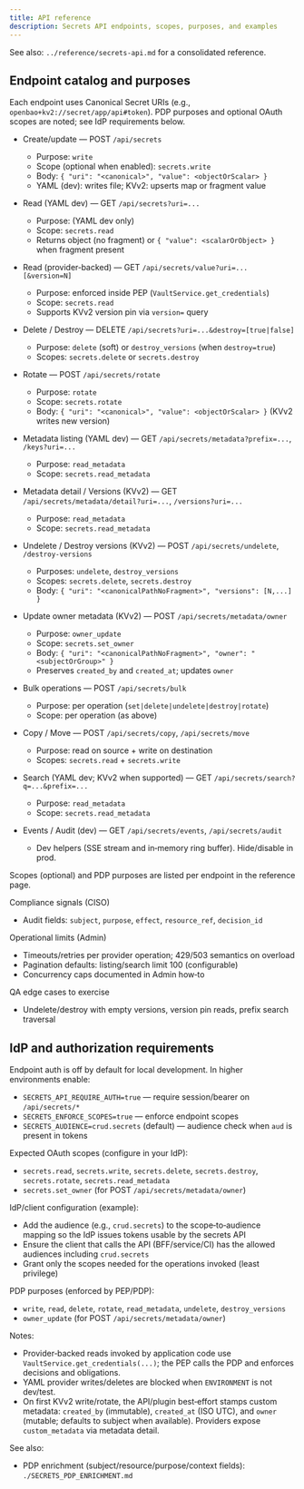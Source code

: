 ```yaml
---
title: API reference
description: Secrets API endpoints, scopes, purposes, and examples
---
```


See also: `../reference/secrets-api.md` for a consolidated reference.

## Endpoint catalog and purposes

Each endpoint uses Canonical Secret URIs (e.g., `openbao+kv2://secret/app/api#token`). PDP purposes and optional OAuth scopes are noted; see IdP requirements below.

- Create/update — POST `/api/secrets`
  - Purpose: `write`
  - Scope (optional when enabled): `secrets.write`
  - Body: `{ "uri": "<canonical>", "value": <objectOrScalar> }`
  - YAML (dev): writes file; KVv2: upserts map or fragment value

- Read (YAML dev) — GET `/api/secrets?uri=...`
  - Purpose: (YAML dev only)
  - Scope: `secrets.read`
  - Returns object (no fragment) or `{ "value": <scalarOrObject> }` when fragment present

- Read (provider‑backed) — GET `/api/secrets/value?uri=...[&version=N]`
  - Purpose: enforced inside PEP (`VaultService.get_credentials`)
  - Scope: `secrets.read`
  - Supports KVv2 version pin via `version=` query

- Delete / Destroy — DELETE `/api/secrets?uri=...&destroy=[true|false]`
  - Purpose: `delete` (soft) or `destroy_versions` (when `destroy=true`)
  - Scopes: `secrets.delete` or `secrets.destroy`

- Rotate — POST `/api/secrets/rotate`
  - Purpose: `rotate`
  - Scope: `secrets.rotate`
  - Body: `{ "uri": "<canonical>", "value": <objectOrScalar> }` (KVv2 writes new version)

- Metadata listing (YAML dev) — GET `/api/secrets/metadata?prefix=...`, `/keys?uri=...`
  - Purpose: `read_metadata`
  - Scope: `secrets.read_metadata`

- Metadata detail / Versions (KVv2) — GET `/api/secrets/metadata/detail?uri=...`, `/versions?uri=...`
  - Purpose: `read_metadata`
  - Scope: `secrets.read_metadata`

- Undelete / Destroy versions (KVv2) — POST `/api/secrets/undelete`, `/destroy-versions`
  - Purposes: `undelete`, `destroy_versions`
  - Scopes: `secrets.delete`, `secrets.destroy`
  - Body: `{ "uri": "<canonicalPathNoFragment>", "versions": [N,...] }`

- Update owner metadata (KVv2) — POST `/api/secrets/metadata/owner`
  - Purpose: `owner_update`
  - Scope: `secrets.set_owner`
  - Body: `{ "uri": "<canonicalPathNoFragment>", "owner": "<subjectOrGroup>" }`
  - Preserves `created_by` and `created_at`; updates `owner`

- Bulk operations — POST `/api/secrets/bulk`
  - Purpose: per operation (`set|delete|undelete|destroy|rotate`)
  - Scope: per operation (as above)

- Copy / Move — POST `/api/secrets/copy`, `/api/secrets/move`
  - Purpose: read on source + write on destination
  - Scopes: `secrets.read` + `secrets.write`

- Search (YAML dev; KVv2 when supported) — GET `/api/secrets/search?q=...&prefix=...`
  - Purpose: `read_metadata`
  - Scope: `secrets.read_metadata`

- Events / Audit (dev) — GET `/api/secrets/events`, `/api/secrets/audit`
  - Dev helpers (SSE stream and in‑memory ring buffer). Hide/disable in prod.

Scopes (optional) and PDP purposes are listed per endpoint in the reference page.

Compliance signals (CISO)

- Audit fields: `subject`, `purpose`, `effect`, `resource_ref`, `decision_id`

Operational limits (Admin)

- Timeouts/retries per provider operation; 429/503 semantics on overload
- Pagination defaults: listing/search limit 100 (configurable)
- Concurrency caps documented in Admin how‑to

QA edge cases to exercise

- Undelete/destroy with empty versions, version pin reads, prefix search traversal

## IdP and authorization requirements

Endpoint auth is off by default for local development. In higher environments enable:

- `SECRETS_API_REQUIRE_AUTH=true` — require session/bearer on `/api/secrets/*`
- `SECRETS_ENFORCE_SCOPES=true` — enforce endpoint scopes
- `SECRETS_AUDIENCE=crud.secrets` (default) — audience check when `aud` is present in tokens

Expected OAuth scopes (configure in your IdP):

- `secrets.read`, `secrets.write`, `secrets.delete`, `secrets.destroy`, `secrets.rotate`, `secrets.read_metadata`
- `secrets.set_owner` (for POST `/api/secrets/metadata/owner`)

IdP/client configuration (example):

- Add the audience (e.g., `crud.secrets`) to the scope‑to‑audience mapping so the IdP issues tokens usable by the secrets API
- Ensure the client that calls the API (BFF/service/CI) has the allowed audiences including `crud.secrets`
- Grant only the scopes needed for the operations invoked (least privilege)

PDP purposes (enforced by PEP/PDP):

- `write`, `read`, `delete`, `rotate`, `read_metadata`, `undelete`, `destroy_versions`
- `owner_update` (for POST `/api/secrets/metadata/owner`)

Notes:

- Provider‑backed reads invoked by application code use `VaultService.get_credentials(...)`; the PEP calls the PDP and enforces decisions and obligations.
- YAML provider writes/deletes are blocked when `ENVIRONMENT` is not dev/test.
 - On first KVv2 write/rotate, the API/plugin best‑effort stamps custom metadata: `created_by` (immutable), `created_at` (ISO UTC), and `owner` (mutable; defaults to subject when available). Providers expose `custom_metadata` via metadata detail.

See also:

- PDP enrichment (subject/resource/purpose/context fields): `./SECRETS_PDP_ENRICHMENT.md`


